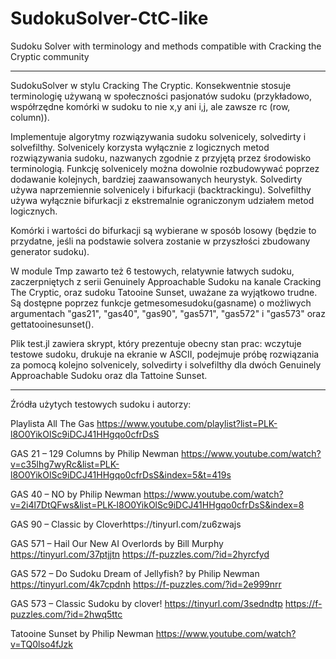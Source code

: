 # SudokuSolver-CtC-like
Sudoku Solver with terminology and methods compatible with Cracking the Cryptic community
_____

SudokuSolver w stylu Cracking The Cryptic.
Konsekwentnie stosuje terminologię używaną w społeczności pasjonatów sudoku (przykładowo, współrzędne komórki w sudoku to nie x,y ani i,j, ale zawsze rc (row, column)).

Implementuje algorytmy rozwiązywania sudoku solvenicely, solvedirty i solvefilthy.
Solvenicely korzysta wyłącznie z logicznych metod rozwiązywania sudoku, nazwanych zgodnie z przyjętą przez środowisko terminologią. Funkcję solvenicely można dowolnie rozbudowywać poprzez dodawanie kolejnych, bardziej zaawansowanych heurystyk.
Solvedirty używa naprzemiennie solvenicely i bifurkacji (backtrackingu).
Solvefilthy używa wyłącznie bifurkacji z ekstremalnie ograniczonym udziałem metod logicznych.

Komórki i wartości do bifurkacji są wybierane w sposób losowy (będzie to przydatne, jeśli na podstawie solvera zostanie w przyszłości zbudowany generator sudoku).

W module Tmp zawarto też 6 testowych, relatywnie łatwych sudoku, zaczerpniętych z serii Genuinely Approachable Sudoku na kanale Cracking The Cryptic, oraz sudoku Tatooine Sunset, uważane za wyjątkowo trudne. Są dostępne poprzez funkcje
getmesomesudoku(gasname) o możliwych argumentach "gas21", "gas40", "gas90", "gas571", "gas572" i "gas573"
oraz
gettatooinesunset().

Plik test.jl zawiera skrypt, który prezentuje obecny stan prac: wczytuje testowe sudoku, drukuje na ekranie w ASCII, podejmuje próbę rozwiązania za pomocą kolejno solvenicely, solvedirty i solvefilthy dla dwóch Genuinely Approachable Sudoku oraz dla Tattoine Sunset.

_____
Źródła użytych testowych sudoku i autorzy:

Playlista All The Gas https://www.youtube.com/playlist?list=PLK-l8O0YikOlSc9iDCJ41HHgqo0cfrDsS

GAS 21 – 129 Columns by Philip Newman https://www.youtube.com/watch?v=c35lhg7wyRc&list=PLK-l8O0YikOlSc9iDCJ41HHgqo0cfrDsS&index=5&t=419s

GAS 40 – NO by Philip Newman https://www.youtube.com/watch?v=2i4l7DtQFws&list=PLK-l8O0YikOlSc9iDCJ41HHgqo0cfrDsS&index=8

GAS 90 – Classic by Cloverhttps://tinyurl.com/zu6zwajs

GAS 571 – Hail Our New AI Overlords by Bill Murphy https://tinyurl.com/37ptjjtn  https://f-puzzles.com/?id=2hyrcfyd

GAS 572 – Do Sudoku Dream of Jellyfish? by Philip Newman  https://tinyurl.com/4k7cpdnh 
https://f-puzzles.com/?id=2e999nrr

GAS 573 – Classic Sudoku by clover! https://tinyurl.com/3sedndtp 
https://f-puzzles.com/?id=2hwq5ttc

Tatooine Sunset by Philip Newman https://www.youtube.com/watch?v=TQ0lso4fJzk
